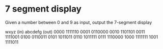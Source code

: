 # 7 segment display
Given a number between 0 and 9 as input, output the 7-segment display

wxyz (in)     abcdefg (out)
0000          1111110
0001          0110000
0010          1101101
0011          1111001
0100          0110011
0101          1011011
0110          1011111
0111          1110000
1000          1111111
1001          1111011

